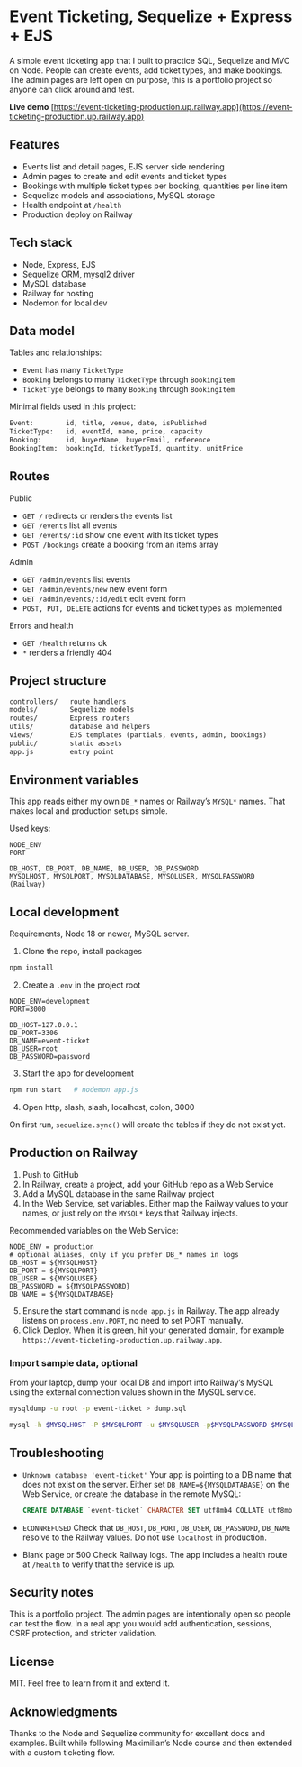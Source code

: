 # Event Ticketing, Sequelize + Express + EJS

A simple event ticketing app that I built to practice SQL, Sequelize and MVC on Node. People can create events, add ticket types, and make bookings. The admin pages are left open on purpose, this is a portfolio project so anyone can click around and test.

**Live demo**
[https://event-ticketing-production.up.railway.app](https://event-ticketing-production.up.railway.app)

## Features

* Events list and detail pages, EJS server side rendering
* Admin pages to create and edit events and ticket types
* Bookings with multiple ticket types per booking, quantities per line item
* Sequelize models and associations, MySQL storage
* Health endpoint at `/health`
* Production deploy on Railway

## Tech stack

* Node, Express, EJS
* Sequelize ORM, mysql2 driver
* MySQL database
* Railway for hosting
* Nodemon for local dev

## Data model

Tables and relationships:

* `Event` has many `TicketType`
* `Booking` belongs to many `TicketType` through `BookingItem`
* `TicketType` belongs to many `Booking` through `BookingItem`

Minimal fields used in this project:

```txt
Event:        id, title, venue, date, isPublished
TicketType:   id, eventId, name, price, capacity
Booking:      id, buyerName, buyerEmail, reference
BookingItem:  bookingId, ticketTypeId, quantity, unitPrice
```

## Routes

Public

* `GET /` redirects or renders the events list
* `GET /events` list all events
* `GET /events/:id` show one event with its ticket types
* `POST /bookings` create a booking from an items array

Admin

* `GET /admin/events` list events
* `GET /admin/events/new` new event form
* `GET /admin/events/:id/edit` edit event form
* `POST, PUT, DELETE` actions for events and ticket types as implemented

Errors and health

* `GET /health` returns ok
* `*` renders a friendly 404

## Project structure

```txt
controllers/   route handlers
models/        Sequelize models
routes/        Express routers
utils/         database and helpers
views/         EJS templates (partials, events, admin, bookings)
public/        static assets
app.js         entry point
```

## Environment variables

This app reads either my own `DB_*` names or Railway’s `MYSQL*` names. That makes local and production setups simple.

Used keys:

```
NODE_ENV
PORT

DB_HOST, DB_PORT, DB_NAME, DB_USER, DB_PASSWORD
MYSQLHOST, MYSQLPORT, MYSQLDATABASE, MYSQLUSER, MYSQLPASSWORD  (Railway)
```

## Local development

Requirements, Node 18 or newer, MySQL server.

1. Clone the repo, install packages

```bash
npm install
```

2. Create a `.env` in the project root

```env
NODE_ENV=development
PORT=3000

DB_HOST=127.0.0.1
DB_PORT=3306
DB_NAME=event-ticket
DB_USER=root
DB_PASSWORD=password
```

3. Start the app for development

```bash
npm run start   # nodemon app.js
```

4. Open http, slash, slash, localhost, colon, 3000

On first run, `sequelize.sync()` will create the tables if they do not exist yet.

## Production on Railway

1. Push to GitHub
2. In Railway, create a project, add your GitHub repo as a Web Service
3. Add a MySQL database in the same Railway project
4. In the Web Service, set variables. Either map the Railway values to your names, or just rely on the `MYSQL*` keys that Railway injects.

Recommended variables on the Web Service:

```
NODE_ENV = production
# optional aliases, only if you prefer DB_* names in logs
DB_HOST = ${MYSQLHOST}
DB_PORT = ${MYSQLPORT}
DB_USER = ${MYSQLUSER}
DB_PASSWORD = ${MYSQLPASSWORD}
DB_NAME = ${MYSQLDATABASE}
```

5. Ensure the start command is `node app.js` in Railway. The app already listens on `process.env.PORT`, no need to set PORT manually.
6. Click Deploy. When it is green, hit your generated domain, for example `https://event-ticketing-production.up.railway.app`.

### Import sample data, optional

From your laptop, dump your local DB and import into Railway’s MySQL using the external connection values shown in the MySQL service.

```bash
mysqldump -u root -p event-ticket > dump.sql

mysql -h $MYSQLHOST -P $MYSQLPORT -u $MYSQLUSER -p$MYSQLPASSWORD $MYSQLDATABASE < dump.sql
```

## Troubleshooting

* `Unknown database 'event-ticket'`
  Your app is pointing to a DB name that does not exist on the server. Either set `DB_NAME=${MYSQLDATABASE}` on the Web Service, or create the database in the remote MySQL:

  ```sql
  CREATE DATABASE `event-ticket` CHARACTER SET utf8mb4 COLLATE utf8mb4_unicode_ci;
  ```

* `ECONNREFUSED`
  Check that `DB_HOST`, `DB_PORT`, `DB_USER`, `DB_PASSWORD`, `DB_NAME` resolve to the Railway values. Do not use `localhost` in production.

* Blank page or 500
  Check Railway logs. The app includes a health route at `/health` to verify that the service is up.

## Security notes

This is a portfolio project. The admin pages are intentionally open so people can test the flow. In a real app you would add authentication, sessions, CSRF protection, and stricter validation.

## License

MIT. Feel free to learn from it and extend it.

## Acknowledgments

Thanks to the Node and Sequelize community for excellent docs and examples. Built while following Maximilian’s Node course and then extended with a custom ticketing flow.

